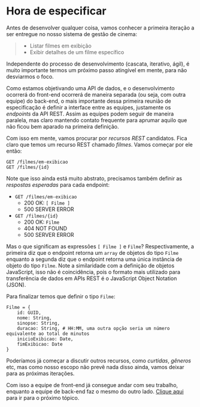 # Hora de especificar

Antes de desenvolver qualquer coisa, vamos conhecer a primeira iteração a ser entregue
no nosso sistema de gestão de cinema:

> * Listar filmes em exibição
> * Exibir detalhes de um filme específico

Independente do processo de desenvolvimento (cascata, iterativo, ágil), é muito importante
termos um próximo passo atingível em mente, para não desviarmos o foco.

Como estamos objetivando uma API de dados, e o desenvolvimento ocorrerá do front-end
ocorrerá de maneira separada (ou seja, com outra equipe) do back-end, o mais importante
dessa primeira reunião de especificação é definir a interface entre as equipes, justamente
os *endpoints* da API REST. Assim as equipes podem seguir de maneira paralela, mas claro
mantendo contato frequente para aprumar aquilo que não ficou bem aparado na primeira
definição.

Com isso em mente, vamos procurar por *recursos REST* candidatos. Fica claro que temos
um recurso REST chamado *filmes*. Vamos começar por ele então:

```
GET /filmes/em-exibicao
GET /filmes/{id}
```

Note que isso ainda está muito abstrato, precisamos também definir as *respostas
esperadas* para cada endpoint:

* `GET /filmes/em-exibicao`
  * 200 OK: `[ Filme ]`
  * 500 SERVER ERROR
* `GET /filmes/{id}`
  * 200 OK: `Filme`
  * 404 NOT FOUND
  * 500 SERVER ERROR

Mas o que significam as expressões `[ Filme ]` e `Filme`? Respectivamente, a primeira
diz que o endpoint retorna um `array` de objetos do tipo `Filme` enquanto a segunda
diz que o endpoint retorna uma única instância de objeto do tipo `Filme`. Note a
similaridade com a definição de objetos JavaScript, isso não é coincidência, pois o
formato mais utilizado para transferência de dados em APIs REST é o JavaScript Object
Notation (JSON).

Para finalizar temos que definir o tipo `Filme`:

```
Filme = {
    id: GUID,
    nome: String,
    sinopse: String,
    duracao: String, # HH:MM, uma outra opção seria um número equivalente ao total de minutos
    inicioExibicao: Date,
    fimExibicao: Date
}
```

Poderíamos já começar a discutir outros recursos, como *curtidas*, *gêneros* etc, mas como
nosso escopo não prevê nada disso ainda, vamos deixar para as próximas iterações.

Com isso a equipe de front-end já consegue andar com seu trabalho, enquanto a equipe de
back-end faz o mesmo do outro lado. [Clique aqui](04_versionando_no_github.md)
para ir para o próximo tópico.
